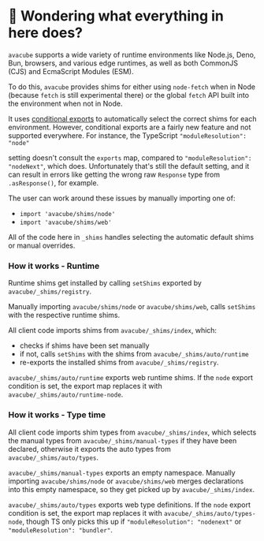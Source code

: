 # 👋 Wondering what everything in here does?

`avacube` supports a wide variety of runtime environments like Node.js, Deno, Bun, browsers, and various
edge runtimes, as well as both CommonJS (CJS) and EcmaScript Modules (ESM).

To do this, `avacube` provides shims for either using `node-fetch` when in Node (because `fetch` is still experimental there) or the global `fetch` API built into the environment when not in Node.

It uses [conditional exports](https://nodejs.org/api/packages.html#conditional-exports) to
automatically select the correct shims for each environment. However, conditional exports are a fairly new
feature and not supported everywhere. For instance, the TypeScript `"moduleResolution": "node"`

setting doesn't consult the `exports` map, compared to `"moduleResolution": "nodeNext"`, which does.
Unfortunately that's still the default setting, and it can result in errors like
getting the wrong raw `Response` type from `.asResponse()`, for example.

The user can work around these issues by manually importing one of:

- `import 'avacube/shims/node'`
- `import 'avacube/shims/web'`

All of the code here in `_shims` handles selecting the automatic default shims or manual overrides.

### How it works - Runtime

Runtime shims get installed by calling `setShims` exported by `avacube/_shims/registry`.

Manually importing `avacube/shims/node` or `avacube/shims/web`, calls `setShims` with the respective runtime shims.

All client code imports shims from `avacube/_shims/index`, which:

- checks if shims have been set manually
- if not, calls `setShims` with the shims from `avacube/_shims/auto/runtime`
- re-exports the installed shims from `avacube/_shims/registry`.

`avacube/_shims/auto/runtime` exports web runtime shims.
If the `node` export condition is set, the export map replaces it with `avacube/_shims/auto/runtime-node`.

### How it works - Type time

All client code imports shim types from `avacube/_shims/index`, which selects the manual types from `avacube/_shims/manual-types` if they have been declared, otherwise it exports the auto types from `avacube/_shims/auto/types`.

`avacube/_shims/manual-types` exports an empty namespace.
Manually importing `avacube/shims/node` or `avacube/shims/web` merges declarations into this empty namespace, so they get picked up by `avacube/_shims/index`.

`avacube/_shims/auto/types` exports web type definitions.
If the `node` export condition is set, the export map replaces it with `avacube/_shims/auto/types-node`, though TS only picks this up if `"moduleResolution": "nodenext"` or `"moduleResolution": "bundler"`.
